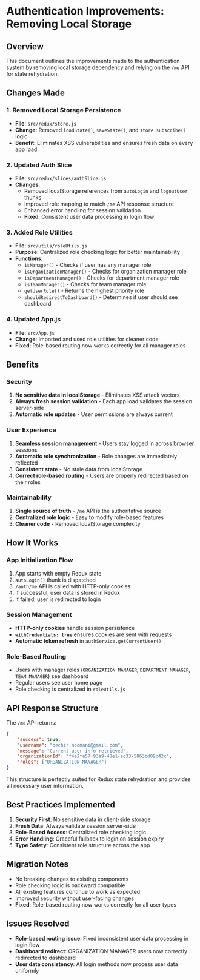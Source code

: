 # Authentication Improvements: Removing Local Storage

## Overview
This document outlines the improvements made to the authentication system by removing local storage dependency and relying on the `/me` API for state rehydration.

## Changes Made

### 1. Removed Local Storage Persistence
- **File**: `src/redux/store.js`
- **Change**: Removed `loadState()`, `saveState()`, and `store.subscribe()` logic
- **Benefit**: Eliminates XSS vulnerabilities and ensures fresh data on every app load

### 2. Updated Auth Slice
- **File**: `src/redux/slices/authSlice.js`
- **Changes**:
  - Removed localStorage references from `autoLogin` and `logoutUser` thunks
  - Improved role mapping to match `/me` API response structure
  - Enhanced error handling for session validation
  - **Fixed**: Consistent user data processing in login flow

### 3. Added Role Utilities
- **File**: `src/utils/roleUtils.js`
- **Purpose**: Centralized role checking logic for better maintainability
- **Functions**:
  - `isManager()` - Checks if user has any manager role
  - `isOrganizationManager()` - Checks for organization manager role
  - `isDepartmentManager()` - Checks for department manager role
  - `isTeamManager()` - Checks for team manager role
  - `getUserRole()` - Returns the highest priority role
  - `shouldRedirectToDashboard()` - Determines if user should see dashboard

### 4. Updated App.js
- **File**: `src/App.js`
- **Change**: Imported and used role utilities for cleaner code
- **Fixed**: Role-based routing now works correctly for all manager roles

## Benefits

### Security
1. **No sensitive data in localStorage** - Eliminates XSS attack vectors
2. **Always fresh session validation** - Each app load validates the session server-side
3. **Automatic role updates** - User permissions are always current

### User Experience
1. **Seamless session management** - Users stay logged in across browser sessions
2. **Automatic role synchronization** - Role changes are immediately reflected
3. **Consistent state** - No stale data from localStorage
4. **Correct role-based routing** - Users are properly redirected based on their roles

### Maintainability
1. **Single source of truth** - `/me` API is the authoritative source
2. **Centralized role logic** - Easy to modify role-based features
3. **Cleaner code** - Removed localStorage complexity

## How It Works

### App Initialization Flow
1. App starts with empty Redux state
2. `autoLogin()` thunk is dispatched
3. `/auth/me` API is called with HTTP-only cookies
4. If successful, user data is stored in Redux
5. If failed, user is redirected to login

### Session Management
- **HTTP-only cookies** handle session persistence
- **`withCredentials: true`** ensures cookies are sent with requests
- **Automatic token refresh** in `authService.getCurrentUser()`

### Role-Based Routing
- Users with manager roles (`ORGANIZATION MANAGER`, `DEPARTMENT MANAGER`, `TEAM MANAGER`) see dashboard
- Regular users see user home page
- Role checking is centralized in `roleUtils.js`

## API Response Structure
The `/me` API returns:
```json
{
    "success": true,
    "username": "bechir.noomani@gmail.com",
    "message": "Current user info retrieved",
    "organizationId": "f4e2fa57-93a9-48e1-ac33-5863bd09c42c",
    "roles": ["ORGANIZATION MANAGER"]
}
```

This structure is perfectly suited for Redux state rehydration and provides all necessary user information.

## Best Practices Implemented

1. **Security First**: No sensitive data in client-side storage
2. **Fresh Data**: Always validate session server-side
3. **Role-Based Access**: Centralized role checking logic
4. **Error Handling**: Graceful fallback to login on session expiry
5. **Type Safety**: Consistent role structure across the app

## Migration Notes

- No breaking changes to existing components
- Role checking logic is backward compatible
- All existing features continue to work as expected
- Improved security without user-facing changes
- **Fixed**: Role-based routing now works correctly for all user types

## Issues Resolved

- **Role-based routing issue**: Fixed inconsistent user data processing in login flow
- **Dashboard redirect**: ORGANIZATION MANAGER users now correctly redirected to dashboard
- **User data consistency**: All login methods now process user data uniformly 